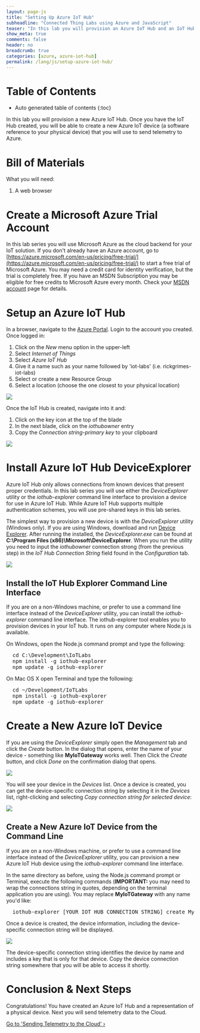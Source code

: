 ```yaml
---
layout: page-js
title: "Setting Up Azure IoT Hub"
subheadline: "Connected Thing Labs using Azure and JavaScript"
teaser: "In this lab you will provision an Azure IoT Hub and an IoT Hub device."
show_meta: true
comments: false
header: no
breadcrumb: true
categories: [azure, azure-iot-hub]
permalink: /lang/js/setup-azure-iot-hub/
---
```

# Table of Contents
*  Auto generated table of contents
{:toc}

In this lab you will provision a new Azure IoT Hub. Once you have the IoT Hub created, you will be able to create a new Azure IoT device (a software reference to your physical device) that you will use to send telemetry to Azure. 

# Bill of Materials
What you will need:

1. A web browser

# Create a Microsoft Azure Trial Account
In this lab series you will use Microsoft Azure as the cloud backend for your IoT solution. If you don't already have an Azure account, go to [https://azure.microsoft.com/en-us/pricing/free-trial/](https://azure.microsoft.com/en-us/pricing/free-trial/) to start a free trial of Microsoft Azure. You may need a credit card for identity verification, but the trial is completely free. If you have an MSDN Subscription you may be eligible for free credits to Microsoft Azure every month. Check your [MSDN account](https://msdn.microsoft.com/subscriptions/manage/) page for details.

# Setup an Azure IoT Hub
In a browser, navigate to the [Azure Portal](https://portal.azure.com). Login to the account you created. Once logged in:

1. Click on the _New_ menu option in the upper-left
2. Select _Internet of Things_
3. Select _Azure IoT Hub_
4. Give it a name such as your name followed by 'iot-labs' (i.e. rickgrimes-iot-labs)
5. Select or create a new Resource Group
6. Select a location (choose the one closest to your physical location)

<img src="/images/New-IoT-Hub.png"/>
  
Once the IoT Hub is created, navigate into it and:

1. Click on the key icon at the top of the blade
2. In the next blade, click on the _iothubowner_ entry
3. Copy the _Connection string-primary key_ to your clipboard

<img src="/images/AzureIoTConnectionString.png"/>

# Install Azure IoT Hub DeviceExplorer
Azure IoT Hub only allows connections from known devices that present proper credentials. In this lab series you will use either the _DeviceExplorer_ utility or the _iothub-explorer_ command line interface to provision a device for use in Azure IoT Hub. While Azure IoT Hub supports multiple authentication schemes, you will use pre-shared keys in this lab series.

The simplest way to provision a new device is with the _DeviceExplorer_ utility (Windows only). If you are using Windows, download and run [Device Explorer][deviceexplorer]. After running the installed, the _DeviceExplorer.exe_ can be found at __C:\Program Files (x86)\Microsoft\DeviceExplorer__. When you run the utility you need to input the _iothubowner_ connection strong (from the previous step) in the _IoT Hub Connection String_ field found in the _Configuration_ tab.

<img src="/images/deviceexplorer01.png"/>

## Install the IoT Hub Explorer Command Line Interface
If you are on a non-Windows machine, or prefer to use a command line interface instead of the _DeviceExplorer_ utility, you can install the _iothub-explorer_ command line interface. The iothub-explorer tool enables you to provision devices in your IoT hub. It runs on any computer where Node.js is available.

On Windows, open the Node.js command prompt and type the following:
<pre>
  cd C:\Development\IoTLabs
  npm install -g iothub-explorer
  npm update -g iothub-explorer
</pre>

On Mac OS X open Terminal and type the following:

<pre>
  cd ~/Development/IoTLabs
  npm install -g iothub-explorer
  npm update -g iothub-explorer
</pre>

# Create a New Azure IoT Device
If you are using the _DeviceExplorer_ simply open the _Management_ tab and click the _Create_ button. In the dialog that opens, enter the name of your device  - something like __MyIoTGateway__ works well. Then Click the _Create_ button, and click _Done_ on the confirmation dialog that opens.

<img src="/images/deviceexplorer02.png"/>

You will see your device in the _Devices_ list. Once a device is created, you can get the device-specific connection string by selecting it in the _Devices_ list, right-clicking and selecting _Copy connection string for selected device_:

<img src="/images/deviceexplorer03.png"/> 

## Create a New Azure IoT Device from the Command Line
If you are on a non-Windows machine, or prefer to use a command line interface instead of the _DeviceExplorer_ utility, you can provision a new Azure IoT Hub device using the _iothub-explorer_ command line interface.

In the same directory as before, using the Node.js command prompt or Terminal, execute the following commands (__IMPORTANT:__ you may need to wrap the connections string in quotes, depending on the terminal application you are using). You may replace __MyIoTGateway__ with any name you'd like:

<pre>
  iothub-explorer [YOUR IOT HUB CONNECTION STRING] create MyIoTGateway --connection-string
</pre>

Once a device is created, the device information, including the device-specific connection string will be displayed.

<img src="/images/iothub-explorer01.png"/> 

The device-specific connection string identifies the device by name and includes a key that is only for that device. Copy the device connection string somewhere that you will be able to access it shortly.

# Conclusion &amp; Next Steps
Congratulations! You have created an Azure IoT Hub and a representation of a physical device. Next you will send telemetry data to the Cloud.

<a class="radius button small" href="{{ site.url }}/lang/js/sending-telemetry/">Go to 'Sending Telemetry to the Cloud' ›</a>

[azure-labs]: /lang/js/azure/
[setup-azure-iot-hub]: ../setup-azure-iot-hub/
[sending-telemetry]: ../sending-telemetry/
[visualize-iot-with-powerbi]: ../visualize-iot-with-powerbi/
[deviceexplorer]: https://github.com/Azure/azure-iot-sdks/blob/master/tools/DeviceExplorer/doc/how_to_use_device_explorer.md